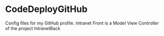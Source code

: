 # CodeDeployGitHub
Config files for my GitHub profile. Intranet Front is a Model View Controller of the project
IntranetBack
